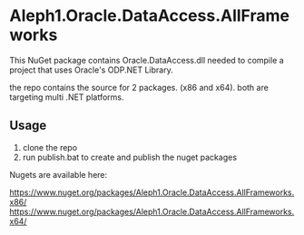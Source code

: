 # Aleph1.Oracle.DataAccess.AllFrameworks

This NuGet package contains Oracle.DataAccess.dll needed to compile a project that uses Oracle's ODP.NET Library.

the repo contains the source for 2 packages. (x86 and x64).
both are targeting multi .NET platforms.

## Usage
1. clone the repo
2. run publish.bat to create and publish the nuget packages

Nugets are available here:

https://www.nuget.org/packages/Aleph1.Oracle.DataAccess.AllFrameworks.x86/
https://www.nuget.org/packages/Aleph1.Oracle.DataAccess.AllFrameworks.x64/